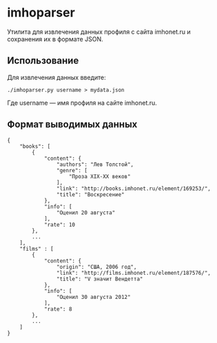 imhoparser
==========

Утилита для извлечения данных профиля с сайта imhonet.ru и сохранения их в формате JSON.

## Использование

Для извлечения данных введите:

	./imhoparser.py username > mydata.json

Где username — имя профиля на сайте imhonet.ru.

## Формат выводимых данных

	{
		"books": [
			{
				"content": {
					"authors": "Лев Толстой",
					"genre": [
						"Проза XIX-XX веков"
					],
					"link": "http://books.imhonet.ru/element/169253/",
					"title": "Воскресение"
				},
				"info": [
					"Оценил 20 августа"
				],
				"rate": 10
			},
			...
		],
		"films" : [
			{
				"content": {
					"origin": "США, 2006 год",
					"link": "http://films.imhonet.ru/element/187576/",
					"title": "V значит Вендетта"
				},
				"info": [
					"Оценил 30 августа 2012"
				],
				"rate": 8
			},
			...
		]
	}
